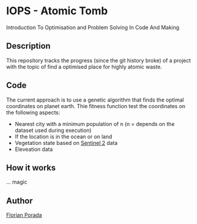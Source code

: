 # IOPS - Atomic Tomb

Introduction To Optimisation and Problem Solving In Code And Making

## Description

This repository tracks the progress (since the git history broke) of a project with the topic of find a optimised place for highly atomic waste.

## Code

The current approach is to use a genetic algorithm that finds the optimal coordinates on planet earth.
Thie fitness function test the coordinates on the following aspects:

- Nearest city with a minimum population of n (n = depends on the dataset used during execution)
- If the location is in the ocean or on land
- Vegetation state based on [Sentinel 2](https://sentinel.esa.int/web/sentinel/missions/sentinel-2) data
- Eleveation data

## How it works

... magic

## Author

[Florian Porada](https://florianporada.com)
